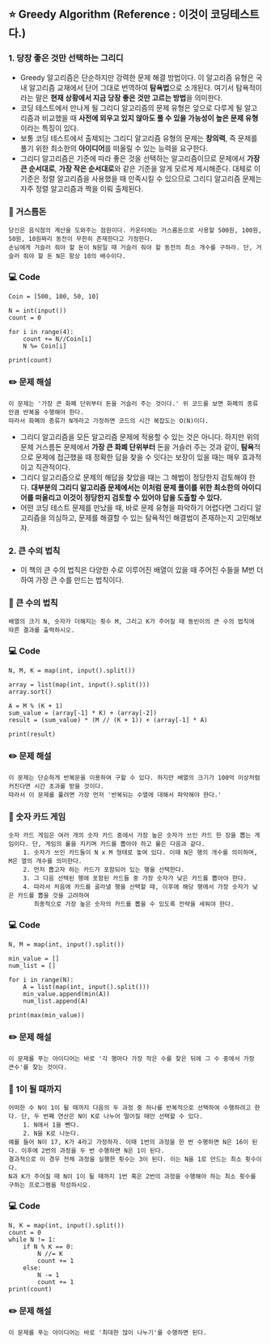 ## :star: Greedy Algorithm (Reference : 이것이 코딩테스트다.)

### 1. 당장 좋은 것만 선택하는 그리디

- Greedy 알고리즘은 단순하지만 강력한 문제 해결 방법이다. 이 알고리즘 유형은 국내 알고리즘 교재에서 단어 그대로 번역하여 **탐욕법**으로 소개된다. 여기서 탐욕적이라는 말은 **현재 상황에서 지금 당장 좋은 것만 고르는 방법**을 의미한다.
- 코딩 테스트에서 만나게 될 그리디 알고리즘의 문제 유형은 앞으로 다루게 될 알고리즘과 비교했을 때 **사전에 외우고 있지 않아도 풀 수 있을 가능성이 높은 문제 유형**이라는 특징이 있다.
- 보통 코딩 테스트에서 출제되는 그리디 알고리즘 유형의 문제는 **창의력**, 즉 문제를 풀기 위한 최소한의 **아이디어**를 떠올릴 수 있는 능력을 요구한다.
- 그리디 알고리즘은 기준에 따라 좋은 것을 선택하는 알고리즘이므로 문제에서 **가장 큰 순서대로**, **가장 작은 순서대로**와 같은 기준을 알게 모르게 제시해준다. 대체로 이 기준은 정렬 알고리즘을 사용했을 때 만족시킬 수 있으므로 그리디 알고리즘 문제는 자주 정렬 알고리즘과 짝을 이뤄 출제된다.


### :speech_balloon: 거스름돈

```
당신은 음식점의 계산을 도와주는 점원이다. 카운터에는 거스름돈으로 사용할 500원, 100원, 50원, 10원짜리 동전이 무한히 존재한다고 가정한다.
손님에게 거슬러 줘야 할 돈이 N원일 때 거슬러 줘야 할 동전의 최소 개수를 구하라. 단, 거슬러 줘야 할 돈 N은 항상 10의 배수이다.
```


### :computer: Code

```
Coin = [500, 100, 50, 10]

N = int(input())
count = 0

for i in range(4):
    count += N//Coin[i]
    N %= Coin[i]

print(count)
```

### :pencil2: 문제 해설

```
이 문제는 '가장 큰 화폐 단위부터 돈을 거슬러 주는 것이다.' 위 코드를 보면 화폐의 종류만큼 반복을 수행해야 한다.
따라서 화폐의 종류가 N개라고 가정하면 코드의 시간 복잡도는 O(N)이다.
```

- 그리디 알고리즘을 모든 알고리즘 문제에 적용할 수 있는 것은 아니다. 하지만 위의 문제 거스름돈 문제에서 **가장 큰 화폐 단위부터** 돈을 거슬러 주는 것과 같이, **탐욕**적으로 문제에 접근했을 때 정확한 답을 찾을 수 잇다는 보장이 있을 때는 매우 효과적이고 직관적이다.
- 그리디 알고리즘으로 문제의 해답을 찾았을 때는 그 해법이 정당한지 검토해야 한다. **대부분의 그리디 알고리즘 문제에서는 이처럼 문제 풀이를 위한 최소한의 아이디어를 떠올리고 이것이 정당한지 검토할 수 있어야 답을 도출할 수 있다.**
- 어떤 코딩 테스트 문제를 만났을 때, 바로 문제 유형을 파악하기 어렵다면 그리디 알고리즘을 의심하고, 문제를 해결할 수 있는 탐욕적인 해결법이 존재하는지 고민해보자.

### 2. 큰 수의 법칙

- 이 책의 큰 수의 법칙은 다양한 수로 이루어진 배열이 있을 때 주어진 수들을 M번 더하여 가장 큰 수를 만드는 법칙이다.

### :speech_balloon: 큰 수의 법칙

```
배열의 크기 N, 숫자가 더해지는 횟수 M, 그리고 K가 주어질 때 동빈이의 큰 수의 법칙에 따른 결과를 출력하시오.
```

### :computer: Code

```
N, M, K = map(int, input().split())

array = list(map(int, input().split()))
array.sort()

A = M % (K + 1)
sum_value = (array[-1] * K) + (array[-2])
result = (sum_value) * (M // (K + 1)) + (array[-1] * A)

print(result)
```

### :pencil2: 문제 해설

```
이 문제는 단순하게 반복문을 이용하여 구할 수 있다. 하지만 배열의 크기가 100억 이상처럼 커진다면 시간 초과를 받을 것이다.
따라서 이 문제를 풀려면 가장 먼저 '반복되는 수열에 대해서 파악해야 한다.' 
```

### :speech_balloon: 숫자 카드 게임

```
숫자 카드 게임은 여러 개의 숫자 카드 중에서 가장 높은 숫자가 쓰인 카드 한 장을 뽑는 게임이다. 단, 게임의 룰을 지키며 카드를 뽑아야 하고 룰은 다음과 같다.
    1. 숫자가 쓰인 카드들이 N x M 형태로 놓여 있다. 이때 N은 행의 개수를 의미하며, M은 열의 개수를 의미한다.
    2. 먼저 뽑고자 하는 카드가 포함되어 있는 행을 선택한다.
    3. 그 다음 선택된 행에 포함된 카드들 중 가장 숫자가 낮은 카드를 뽑아야 한다.
    4. 따라서 처음에 카드를 골라낼 행을 선택할 때, 이후에 해당 행에서 가장 숫자가 낮은 카드를 뽑을 것을 고려하여
       최종적으로 가장 높은 숫자의 카드를 뽑을 수 있도록 전략을 세워야 한다.
```

### :computer: Code

```
N, M = map(int, input().split())

min_value = []
num_list = []

for i in range(N):
    A = list(map(int, input().split()))
    min_value.append(min(A))
    num_list.append(A)

print(max(min_value))
```

### :pencil2: 문제 해설

```
이 문제를 푸는 아이디어는 바로 '각 행마다 가장 작은 수를 찾은 뒤에 그 수 중에서 가장 큰수'를 찾는 것이다.
```

### :speech_balloon: 1이 될 때까지

```
어떠한 수 N이 1이 될 때까지 다음의 두 과정 중 하나를 반복적으로 선택하여 수행하려고 한다. 단, 두 번째 연산은 N이 K로 나누어 떨어질 때만 선택할 수 있다.
    1. N에서 1을 뺀다.
    2. N을 K로 나눈다.
예를 들어 N이 17, K가 4라고 가정하자. 이때 1번의 과정을 한 번 수행하면 N은 16이 된다. 이후에 2번의 과정을 두 번 수행하면 N은 1이 된다.
결과적으로 이 경우 전체 과정을 실행한 횟수는 3이 된다. 이는 N을 1로 만드는 최소 횟수이다.
N과 K가 주어질 때 N이 1이 될 때까지 1번 혹은 2번의 과정을 수행해야 하는 최소 횟수를 구하는 프로그램을 작성하시오.
```

### :computer: Code

```
N, K = map(int, input().split())
count = 0
while N != 1:
    if N % K == 0:
        N //= K
        count += 1
    else:
        N -= 1
        count += 1
print(count)
```

### :pencil2: 문제 해설

```
이 문제를 푸는 아이디어는 바로 '최대한 많이 나누기'를 수행하면 된다.
```

